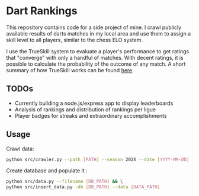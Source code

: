 # Dart Rankings

This repository contains code for a side project of mine. I crawl publicly available results of darts matches in my 
local area and use them to assign a skill level to all players, similar to the chess ELO system.

I use the TrueSkill system to evaluate a player's performance to get ratings that "converge" with only a handful of matches.
With decent ratings, it is possible to calculate the probability of the outcome of any match.
A short summary of how TrueSkill works can be found [here](https://www.microsoft.com/en-us/research/project/trueskill-ranking-system).
## TODOs

 - Currently building a node.js/express app to display leaderboards
 - Analysis of rankings and distribution of rankings per ligue
 - Player badges for streaks and extraordinary accomplishments

## Usage

Crawl data:
```sh
python src/crawler.py --path [PATH] --season 202X --date [YYYY-MM-DD] --associations DBH NDV
```
Create database and populate it :
```sh
python src/data.py --filename [DB_PATH] && \
python src/insert_data.py -db [DB_PATH] --data [DATA_PATH]
```
